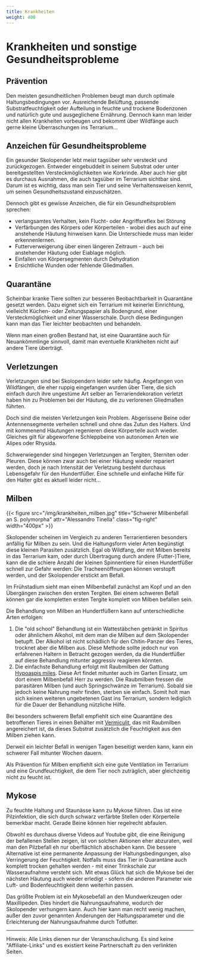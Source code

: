 ```yaml
---
title: Krankheiten 
weight: 400
---
```


# Krankheiten und sonstige Gesundheitsprobleme


## Prävention

Den meisten gesundheitlichen Problemen beugt man durch optimale Haltungsbedingungen vor. Ausreichende Belüftung, passende Substratfeuchtigkeit oder Aufteilung in feuchte und trockene Bodenzonen und natürlich gute und ausgeglichene Ernährung. Dennoch kann man leider nicht allen Krankheiten vorbeugen und bekommt über Wildfänge auch gerne kleine Überraschungen ins Terrarium...

## Anzeichen für Gesundheitsprobleme

Ein gesunder Skolopender lebt meist tagsüber sehr versteckt und zurückgezogen. Entweder eingebuddelt in seinem Substrat oder unter bereitgestellten Versteckmöglichkeiten wie Korkrinde. Aber auch hier gibt es durchaus Ausnahmen, die auch tagsüber im Terrarium sichtbar sind. Darum ist es wichtig, dass man sein Tier und seine Verhaltensweisen kennt, um seinen Gesundheitszustand einzuschätzen.

Dennoch gibt es gewisse Anzeichen, die für ein Gesundheitsproblem sprechen:

* verlangsamtes Verhalten, kein Flucht- oder Angriffsreflex bei Störung
* Verfärbungen des Körpers oder Körperteilen - wobei dies auch auf eine anstehende Häutung hinweisen kann. Die Unterschiede muss man leider erkennenlernen.
* Futterverweigerung über einen längeren Zeitraum - auch bei anstehender Häutung oder Eiablage möglich.
* Einfallen von Körpersegmenten durch Dehydration
* Ersichtliche Wunden oder fehlende Gliedmaßen.

## Quarantäne

Scheinbar kranke Tiere sollten zur besseren Beobachtbarkeit in Quarantäne gesetzt werden. Dazu eignet sich ein Terrarium mit keinerlei Einrichtung, vielleicht Küchen- oder Zeitungspapier als Bodengrund, einer Versteckmöglichkeit und einer Wasserschale. Durch diese Bedingungen kann man das Tier leichter beobachten und behandeln.

Wenn man einen großen Bestand hat, ist eine Quarantäne auch für Neuankömmlinge sinnvoll, damit man  eventuelle Krankheiten nicht auf andere Tiere überträgt.

## Verletzungen

Verletzungen sind bei Skolopendern leider sehr häufig. Angefangen von Wildfängen, die eher ruppig eingefangen wurden über Tiere, die sich einfach durch ihre ungestüme Art selber an Terrariendekoration verletzt haben hin zu Problemen bei der Häutung, die zu verlorenen Gliedmaßen führten.

Doch sind die meisten Verletzungen kein Problem. Abgerissene Beine oder Antennensegmente verheilen schnell und ohne das Zutun des Halters. Und mit kommenend Häutungen regenieren diese Körperteile auch wieder. Gleiches gilt für abgeworfene Schleppbeine von autonomen Arten wie Alipes oder Rhysida. 

Schwerwiegender sind hingegen Verletzungen an Tergiten, Sterniten oder Pleuren. Diese können zwar auch bei einer Häutung wieder repariert werden, doch je nach Intensität der Verletzung besteht durchaus Lebensgefahr für den Hundertfüßer. Eine schnelle und einfache Hilfe für den Halter gibt es aktuell leider nicht...

## Milben

{{< figure src="/img/krankheiten_milben.jpg" title="Schwerer Milbenbefall an S. polymorpha" attr="Alessandro Tinella" class="fig-right"  width="400px" >}}

Skolopender scheinen im Vergleich zu anderen Terrarientieren besonders anfällig für Milben zu sein. Und die Haltungsform vieler Arten begünstigt diese kleinen Parasiten zusätzlich. Egal ob Wildfang, der mit Milben bereits in das Terrarium kam, oder durch Übertragung durch andere (Futter-)Tiere, kann die die schiere Anzahl der kleinen Spinnentiere für einen Hundertfüßer schnell zur Gefahr werden: Die Tracheenöffnungen können verstopft werden, und der Skolopender erstickt am Befall.

Im Frühstadium sieht man einen Milbenbefall zunächst am Kopf und an den Übergängen zwischen den ersten Tergiten. Bei einem schweren Befall können gar die kompletten ersten Tergite komplett von Milben befallen sein.

Die Behandlung von Milben an Hundertfüßern kann auf unterschiedliche Arten erfolgen:

1. Die "old school" Behandlung ist ein Wattestäbchen getränkt in Spiritus oder ähnlichem Alkohol, mit dem man die Milben auf dem Skolopender betupft. Der Alkohol ist nicht schädlich für den Chitin-Panzer des Tieres, trocknet aber die Milben aus. Diese Methode sollte jedoch nur von erfahrenen Haltern in Betracht gezogen werden, da die Hundertfüßer auf diese Behandlung mitunter aggressiv reagieren könnten.
2. Die einfachste Behandlung erfolgt mit Raubmilben der Gattung [Hypoaspis miles](https://insektenliebe.com/de/shop/raubmilben-hypoaspis-miles/). Diese Art findet mitunter auch im Garten Einsatz, um dort einem Milbenbefall Herr zu werden. Die Raubmilben fressen die parasitären Milben (und auch Springschwänze im Terrarium). Sobald sie jedoch keine Nahrung mehr finden, sterben sie einfach. Somit holt man sich keinen weiteren ungebetenen Gast ins Terrarium, sondern lediglich für die Dauer der Behandlung nützliche Hilfe.

Bei besonders schwerem Befall empfiehlt sich eine Quarantäne des betroffenen Tieres in einen Behälter mit [Vermiculit](https://insektenliebe.com/de/shop/hobby-vermiculite/), das mit Raubmilben angereichert ist, da dieses Substrat zusätzlich die Feuchtigkeit aus den Milben ziehen kann.

Derweil ein leichter Befall in wenigen Tagen beseitigt werden kann, kann ein schwerer Fall mitunter Wochen dauern.

Als Prävention für Milben empfiehlt sich eine gute Ventilation im Terrarium und eine Grundfeuchtigkeit, die dem Tier noch zuträglich, aber gleichzeitig nicht zu feucht ist.

## Mykose

Zu feuchte Haltung und Staunässe kann zu Mykose führen. Das ist eine Pilzinfektion, die sich durch schwarz verfärbte Stellen oder Körperteile bemerkbar macht. Gerade Beine können hier regelrecht abfaulen.

Obwohl es durchaus diverse Videos auf Youtube gibt, die eine Reinigung der befallenen Stellen zeigen, ist von solchen Aktionen eher abzuraten, weil man den Pilzbefall eh nur oberflächlich abschaben kann. Die bessere Alternative ist eine permanente Anpassung der Haltungsbedingungen, also Verringerung der Feuchtigkeit. Notfalls muss das Tier in Quarantäne auch komplett trocken gehalten werden - mit einer Trinkschale zur Wasseraufnahme versteht sich. Mit etwas Glück hat sich die Mykose bei der nächsten Häutung auch wieder erledigt - sofern die anderen Parameter wie Luft- und Bodenfeuchtigkeit denn weiterhin passen.

Das größte Problem ist ein Mykosebefall an den Mundwerkzeugen oder Maxillipeden. Dies hindert die Nahrungsaufnahme, wodurch der Skolopender verhungern kann. Auch hier kann man recht wenig machen, außer den zuvor genannten Änderungen der Haltungsparameter und die Erleichterung der Nahrungsaufnahme durch Totfutter.


<!-- ## Gregarinen -->


---
Hinweis: Alle Links dienen nur der Veranschaulichung. Es sind keine "Affiliate-Links" und es existiert keine Partnerschaft zu den verlinkten Seiten. 